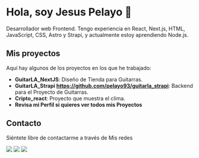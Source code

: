 # Hola, soy Jesus Pelayo 👋

Desarrollador web Frontend. Tengo experiencia en React, Next.js, HTML, JavaScript, CSS, Astro y Strapi, y actualmente estoy aprendiendo Node.js.

## Mis proyectos
Aquí hay algunos de los proyectos en los que he trabajado:

- **GuitarLA_NextJS**: Diseño de Tienda para Guitarras.
- **GuitarLA_Strapi https://github.com/pelayo93/guitarla_strapi**: Backend para el Proyecto de Guitarras.
- **Cripto_react**: Proyecto que muestra el clima.
- **Revisa mi Perfil si quieres ver todos mis Proyectos**

## Contacto
Siéntete libre de contactarme a través de Mis redes

[<img src="https://img.shields.io/badge/linkedin-0e76a8?style=for-the-badge&logo=Linkedin&logoColor=white&labelColor=101010">](https://www.linkedin.com/in/jesus-pelayo-pelayo-cordova-b79005120/)
[<img src="https://img.shields.io/badge/Twitter-1DA1F2?style=for-the-badge&logo=Twitter&logoColor=white&labelColor=101010">](https://twitter.com/jesuspelayo93)
[<img src="https://img.shields.io/badge/Instagram-E4405F?style=for-the-badge&logo=Instagram&logoColor=white&labelColor=101010">](https://www.instagram.com/jpelayocordova/?hl=es-la)


